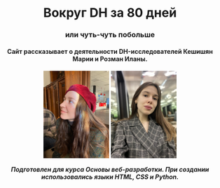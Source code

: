 <h1 align="center"> Вокруг DH за 80 дней</a></h1>
<h3 align="center"> или чуть-чуть побольше</h3>

<h4 align="center">Сайт рассказывает о деятельности DH-исследователей Кешишян Марии и Розман Иланы.</h4>

<h5 align="center"> <img src="static/images/mary.jpeg" height="200"/> <img src="static/images/lana.jpg" height="200"/>

  Подготовлен для курса Основы веб-разработки. При создании использовались языки HTML, CSS и Python.


